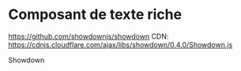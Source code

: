 # Composant de texte riche
https://github.com/showdownjs/showdown
CDN: https://cdnjs.cloudflare.com/ajax/libs/showdown/0.4.0/Showdown.js

Showdown
